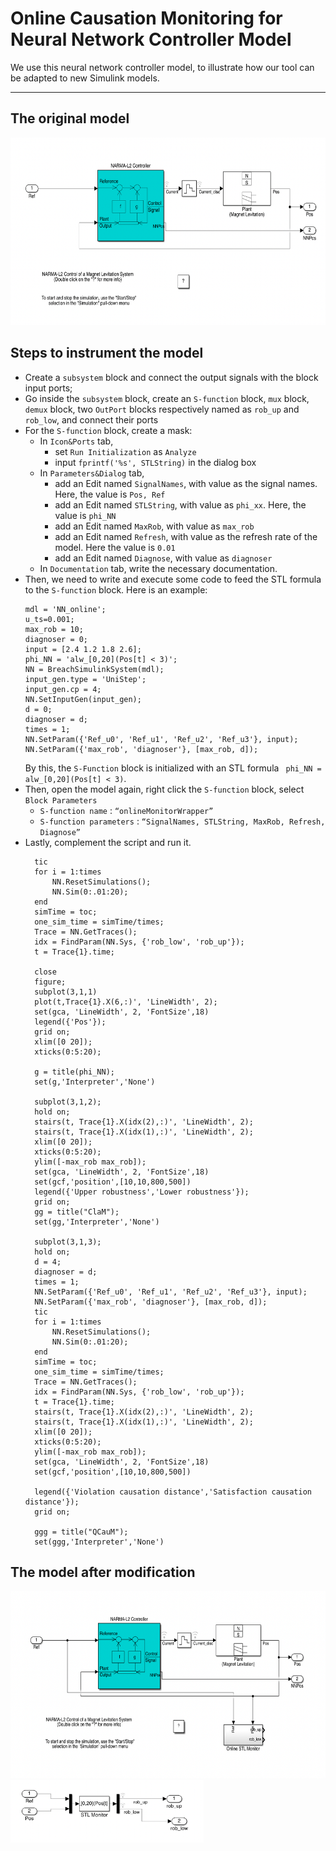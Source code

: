# Online Causation Monitoring for Neural Network Controller Model

We use this neural network controller model, to illustrate how our tool can be adapted to new Simulink models.

***

## The original model

<img src="img/origin.png"  height="300">

## Steps to instrument the model
- Create a `subsystem` block and connect the output signals with the block input ports;
- Go inside the `subsystem` block, create an `S-function` block, `mux` block, `demux` block, two `OutPort` blocks respectively named as `rob_up` and `rob_low`, and connect their ports
- For the `S-function` block, create a mask:
   - In `Icon&Ports` tab,
      - set `Run Initialization` as `Analyze`
      - input `fprintf('%s', STLString)` in the dialog box
   - In `Parameters&Dialog` tab,
      - add an Edit named `SignalNames`, with value as the signal names. Here, the value is `Pos, Ref`
      - add an Edit named `STLString`, with value as `phi_xx`. Here, the value is `phi_NN`
      - add an Edit named `MaxRob`, with value as `max_rob`
      - add an Edit named `Refresh`, with value as the refresh rate of the model. Here the value is `0.01`
      - add an Edit named `Diagnose`, with value as `diagnoser`
   - In `Documentation` tab, write the necessary documentation.
- Then, we need to write and execute some code to feed the STL formula to the `S-function` block. Here is an example:
    ```
    mdl = 'NN_online';
    u_ts=0.001;
    max_rob = 10;
    diagnoser = 0;
    input = [2.4 1.2 1.8 2.6];
    phi_NN = 'alw_[0,20](Pos[t] < 3)';
    NN = BreachSimulinkSystem(mdl);
    input_gen.type = 'UniStep';
    input_gen.cp = 4;
    NN.SetInputGen(input_gen);
    d = 0;
    diagnoser = d;
    times = 1;
    NN.SetParam({'Ref_u0', 'Ref_u1', 'Ref_u2', 'Ref_u3'}, input);
    NN.SetParam({'max_rob', 'diagnoser'}, [max_rob, d]);
    ```
   By this, the `S-Function` block is initialized with an STL formula ` phi_NN = alw_[0,20](Pos[t] < 3)`.
- Then, open the model again, right click the `S-function` block, select `Block Parameters`
   - `S-function name` : `“onlineMonitorWrapper”`
   - `S-function parameters` : `“SignalNames, STLString, MaxRob, Refresh, Diagnose”`
- Lastly, complement the script and run it.
    ```
      tic
      for i = 1:times
          NN.ResetSimulations();
          NN.Sim(0:.01:20);
      end
      simTime = toc;
      one_sim_time = simTime/times;
      Trace = NN.GetTraces();
      idx = FindParam(NN.Sys, {'rob_low', 'rob_up'});
      t = Trace{1}.time;

      close 
      figure;
      subplot(3,1,1)
      plot(t,Trace{1}.X(6,:)', 'LineWidth', 2);
      set(gca, 'LineWidth', 2, 'FontSize',18)
      legend({'Pos'});
      grid on;
      xlim([0 20]);
      xticks(0:5:20);

      g = title(phi_NN);
      set(g,'Interpreter','None')

      subplot(3,1,2);
      hold on;
      stairs(t, Trace{1}.X(idx(2),:)', 'LineWidth', 2);
      stairs(t, Trace{1}.X(idx(1),:)', 'LineWidth', 2);
      xlim([0 20]);
      xticks(0:5:20);
      ylim([-max_rob max_rob]);
      set(gca, 'LineWidth', 2, 'FontSize',18)
      set(gcf,'position',[10,10,800,500])
      legend({'Upper robustness','Lower robustness'});
      grid on;
      gg = title("ClaM");
      set(gg,'Interpreter','None')

      subplot(3,1,3);
      hold on;
      d = 4;
      diagnoser = d;
      times = 1;
      NN.SetParam({'Ref_u0', 'Ref_u1', 'Ref_u2', 'Ref_u3'}, input);
      NN.SetParam({'max_rob', 'diagnoser'}, [max_rob, d]);
      tic
      for i = 1:times
          NN.ResetSimulations();
          NN.Sim(0:.01:20);
      end
      simTime = toc;
      one_sim_time = simTime/times;
      Trace = NN.GetTraces();
      idx = FindParam(NN.Sys, {'rob_low', 'rob_up'});
      t = Trace{1}.time;
      stairs(t, Trace{1}.X(idx(2),:)', 'LineWidth', 2);
      stairs(t, Trace{1}.X(idx(1),:)', 'LineWidth', 2);
      xlim([0 20]);
      xticks(0:5:20);
      ylim([-max_rob max_rob]);
      set(gca, 'LineWidth', 2, 'FontSize',18)
      set(gcf,'position',[10,10,800,500])
      
      legend({'Violation causation distance','Satisfaction causation distance'});
      grid on;

      ggg = title("QCauM");
      set(ggg,'Interpreter','None')
    ```

## The model after modification
<img src="img/after.png"  height="300">
<img src="img/block.png"  height="100">
